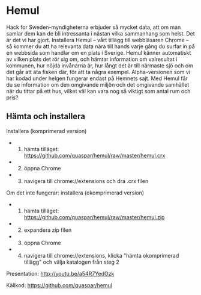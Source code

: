 # Hemul
Hack for Sweden-myndigheterna erbjuder så mycket data, att om man samlar dem kan de bli intressanta i nästan
vilka sammanhang som helst. Det är det vi har gjort.
Installera Hemul – vårt tillägg till webbläsaren Chrome – så kommer du att ha relevanta data nära till hands
varje gång du surfar in på en webbsida som handlar om en plats i Sverige. Hemul känner automatiskt av vilken plats 
det rör sig om, och hämtar information om valresultat i kommunen, hur nöjda invånarna är, hur långt det är 
till närmaste sjö och om det går att äta fisken där, för att ta några exempel.
Alpha-versionen som vi har kodad under helgen fungerar endast på Hemnets sajt. Med Hemul får du se information
om den omgivande miljön och det omgivande samhället när du tittar på ett hus, vilket väl kan vara nog så viktigt som antal rum och pris?

## Hämta och installera

Installera (komprimerad version)
* 1. hämta tilläget: https://github.com/quaspar/hemul/raw/master/hemul.crx
* 2. öppna Chrome
* 3. navigera till chrome://extensions och dra .crx filen

Om det inte fungerar: installera (okomprimerad version)
* 1. hämta tilläget: https://github.com/quaspar/hemul/raw/master/hemul.zip
* 2. expandera zip filen
* 3. öppna Chrome
* 4. navigera till chrome://extensions, klicka "hämta okomprimerad tillägg" och välja katalogen från steg 2

Presentation: http://youtu.be/a54R7YedOzk

Källkod: https://github.com/quaspar/hemul

